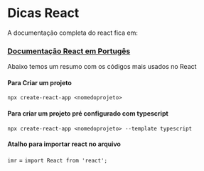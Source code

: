 # Dicas React

A documentação completa do react fica em:

### [Documentação React em Portugês](https://pt-br.reactjs.org/)

Abaixo temos um resumo com os códigos mais usados no React

#### Para Criar um projeto

`npx create-react-app <nomedoprojeto>`

#### Para criar um projeto pré configurado com typescript

`npx create-react-app <nomedoprojeto> --template typescript`

#### Atalho para importar react no arquivo

`imr` = `import React from 'react';`
